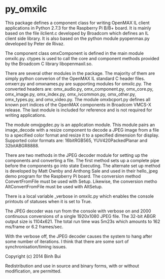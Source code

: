 py_omxilc
=========

This package defines a component class for writing OpenMAX IL client applications in Python 2.7.3
for the Raspberry Pi B/B+ board. It is mainly based on the file ilclient.c developed by Broadcom
which defines an IL client side library. It is also based on the python module pyopenmax.py
developed by Peter de Rivaz.

The component class omxComponent is defined in the main module omxilc.py. ctypes is used to call
the core and component methods provided by the Broadcom C library libopenmaxil.so.

There are several other modules in the package. The majority of them are simply python converion of
the OpenMAX IL standard C header files. omxerr.py and omxnames.py are supporting modules for omxilc.py.
The converted headers are: omx_audio.py, omx_component.py, omx_core.py, omx_image.py, omx_index.py,
omx_ivcommon.py, omx_other.py, omx_types.py, and omx_video.py. The module omxbcport.py defines all
known port indices of the OpenMAX components in Broadcom VMCS-X release. The last module is included
for reference and is not required for writing applications.

The module omxjpgdec.py is an application module. This module pairs an image_decode with a resize
component to decode a JPEG image from a file to a specified color format and resize it to a specified
dimension for display. Supported color formats are: 16bitRGB565, YUV420PackedPlanar and 32bitABGR8888.

There are two methods in the JPEG decoder module for setting up the components and converting a file.
The first method sets up a complete pipe before the components go into state Executing. The alternate
set up method is developed by Matt Ownby and Anthong Sale and used in their hello_jpeg demo program
for the Raspberry Pi board. The conversion method ConvertFromFile must be used with Setup. Likewise,
the conversion metho AltConvertFromFile must be used with AltSetup.

There is a local variable _verbose in omxilc.py which enables the console printouts of statuses when
it is set to True.

The JPEG decoder was run from the console with verbose on and 2000 continuous conversions of a single
1920x1080 JPEG file. The 32-bit ABGR output size is 1104x621. The total run time was 5m23s which amounts
to 162 ms/frame or 6.2 frames/sec.

With the verbose off, the JPEG decoder causes the system to hang after some number of iterations.
I think that there are some sort of synchronisation/timing issues.

Copyright (c) 2014 Binh Bui

Redistribution and use in source and binary forms, with or without
modification, are permitted.

